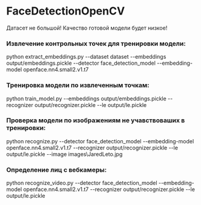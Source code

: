 # FaceDetectionOpenCV

Датасет не большой! Качество готовой модели будет низкое!

### Извлечение контрольных точек для тренировки модели:
python extract_embeddings.py --dataset dataset --embeddings output/embeddings.pickle --detector face_detection_model --embedding-model openface.nn4.small2.v1.t7

### Тренировка модели по извлеченным точкам:
python train_model.py --embeddings output/embeddings.pickle --recognizer output/recognizer.pickle --le output/le.pickle

### Проверка модели по изображениям не учавствоваших в тренировки:
python recognize.py --detector face_detection_model --embedding-model openface.nn4.small2.v1.t7 --recognizer output/recognizer.pickle --le output/le.pickle --image images\JaredLeto.jpg

### Определение лиц с вебкамеры:
python recognize_video.py --detector face_detection_model --embedding-model openface.nn4.small2.v1.t7 --recognizer output/recognizer.pickle --le output/le.pickle
